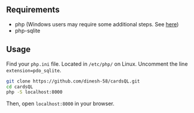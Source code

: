 ## Requirements  
- php (Windows users may require some additional steps. See [here](https://www.php.net/manual/en/sqlite3.installation.php))
- php-sqlite

## Usage   
Find your `php.ini` file. Located in `/etc/php/` on Linux.
Uncomment the line `extension=pdo_sqlite`.

``` sh
git clone https://github.com/dinesh-58/cardsQL.git
cd cardsQL
php -S localhost:8000
```
Then, open `localhost:8000` in your browser.
